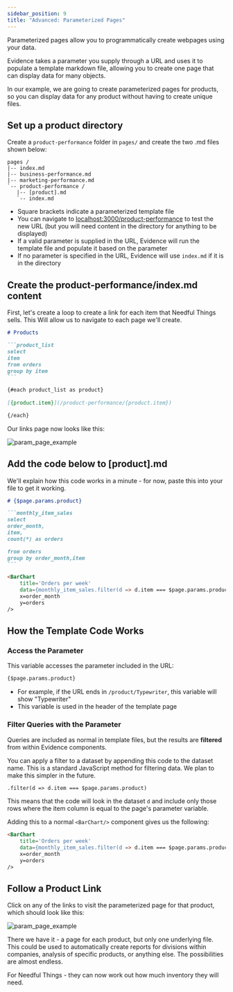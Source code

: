 ```yaml
---
sidebar_position: 9
title: "Advanced: Parameterized Pages"
---
```


Parameterized pages allow you to programmatically create webpages using your data. 

Evidence takes a parameter you supply through a URL and uses it to populate a template markdown file, allowing you to create one page that can display data for many objects.

In our example, we are going to create parameterized pages for products, so you can display data for any product without having to create unique files.

## Set up a product directory 
Create a `product-performance` folder in `pages/` and create the two .md files shown below:

```folder {5,6}
pages /
|-- index.md
|-- business-performance.md
|-- marketing-performance.md
`-- product-performance /
   |-- [product].md
   `-- index.md
```

* Square brackets indicate a parameterized template file
* You can navigate to [localhost:3000/product-performance](http://localhost:3000/product-performance) to test the new URL (but you will need content in the directory for anything to be displayed)
* If a valid parameter is supplied in the URL, Evidence will run the template file and populate it based on the parameter
* If no parameter is specified in the URL, Evidence will use `index.md` if it is in the directory

## Create the product-performance/index.md content
First, let's create a loop to create a link for each item that Needful Things sells. This 
Will allow us to navigate to each page we'll create.

````markdown title="pages/product-performance/index.md"
# Products

```product_list
select 
item
from orders
group by item
```

{#each product_list as product}
    
[{product.item}](/product-performance/{product.item})

{/each}
````
Our links page now looks like this: 

<div style={{textAlign: 'center'}}>

![param_page_example](/img/tutorial-img/needful-things-item-links-v2.png)

</div>


## Add the code below to [product].md
We'll explain how this code works in a minute - for now, paste this into your file to get it working.

````markdown title="pages/product-performance/[product].md"
# {$page.params.product}

```monthly_item_sales
select
order_month,
item,
count(*) as orders

from orders
group by order_month,item
```

<BarChart 
    title='Orders per week'
    data={monthly_item_sales.filter(d => d.item === $page.params.product)}
    x=order_month 
    y=orders
/>
````

## How the Template Code Works
### Access the Parameter
This variable accesses the parameter included in the URL:

```markdown
{$page.params.product}
```

* For example, if the URL ends in `/product/Typewriter`, this variable will show "Typewriter"
* This variable is used in the header of the template page

### Filter Queries with the Parameter
Queries are included as normal in template files, but the results are **filtered** from within Evidence components.

You can apply a filter to a dataset by appending this code to the dataset name. This is a standard JavaScript method for filtering data. We plan to make this simpler in the future.

```html title="Filter method"
.filter(d => d.item === $page.params.product)
```
This means that the code will look in the dataset `d` and include only those rows where the item column is equal to the page's parameter variable.

Adding this to a normal `<BarChart/>` component gives us the following:

```html
<BarChart 
    title='Orders per week'
    data={monthly_item_sales.filter(d => d.item === $page.params.product)}
    x=order_month 
    y=orders
/>
```

## Follow a Product Link
Click on any of the links to visit the parameterized page for that product, which should look like this:

<div style={{textAlign: 'center'}}>

![param_page_example](/img/tutorial-img/needful-things-param-page-v2.png)

</div>

There we have it - a page for each product, but only one underlying file. This could be used to automatically create reports for divisions within companies, analysis of specific products, or anything else. The possibilities are almost endless.

For Needful Things - they can now work out how much inventory they will need.

